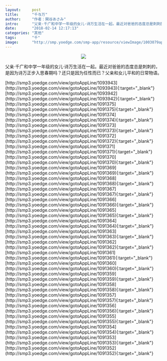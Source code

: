 ```yaml
---
layout:     post
title:      "千与万"
author:     "作者：関谷あさみ"
intro:      "父亲·千广和中学一年级的女儿·诗万生活在一起。最近对爸爸的态度总是刺刺的，是因为诗万正步入思春期吗？还只是因为任性而已？父亲和女儿平和的日常物语。"
date:       "2018-02-14 12:17:13"
categories: "其他"
tags:       "千"
image:      "http://smp.yoedge.com/smp-app/resource/viewImage/1003079appline.png"
---
```

<div style="text-align: center">
<p><img src="http://smp.yoedge.com/smp-app/resource/viewImage/1003079appline.png"/></p>
</div>
<p class="post-meta">
<span>父亲·千广和中学一年级的女儿·诗万生活在一起。最近对爸爸的态度总是刺刺的，是因为诗万正步入思春期吗？还只是因为任性而已？父亲和女儿平和的日常物语。</span>
</p>
[http://smp3.yoedge.com/view/gotoAppLine/1093943](http://smp3.yoedge.com/view/gotoAppLine/1093943){:target="_blank"}
[http://smp3.yoedge.com/view/gotoAppLine/1093942](http://smp3.yoedge.com/view/gotoAppLine/1093942){:target="_blank"}
[http://smp3.yoedge.com/view/gotoAppLine/1091375](http://smp3.yoedge.com/view/gotoAppLine/1091375){:target="_blank"}
[http://smp3.yoedge.com/view/gotoAppLine/1091374](http://smp3.yoedge.com/view/gotoAppLine/1091374){:target="_blank"}
[http://smp3.yoedge.com/view/gotoAppLine/1091373](http://smp3.yoedge.com/view/gotoAppLine/1091373){:target="_blank"}
[http://smp3.yoedge.com/view/gotoAppLine/1091372](http://smp3.yoedge.com/view/gotoAppLine/1091372){:target="_blank"}
[http://smp3.yoedge.com/view/gotoAppLine/1091371](http://smp3.yoedge.com/view/gotoAppLine/1091371){:target="_blank"}
[http://smp3.yoedge.com/view/gotoAppLine/1091370](http://smp3.yoedge.com/view/gotoAppLine/1091370){:target="_blank"}
[http://smp3.yoedge.com/view/gotoAppLine/1091369](http://smp3.yoedge.com/view/gotoAppLine/1091369){:target="_blank"}
[http://smp3.yoedge.com/view/gotoAppLine/1091368](http://smp3.yoedge.com/view/gotoAppLine/1091368){:target="_blank"}
[http://smp3.yoedge.com/view/gotoAppLine/1091367](http://smp3.yoedge.com/view/gotoAppLine/1091367){:target="_blank"}
[http://smp3.yoedge.com/view/gotoAppLine/1091366](http://smp3.yoedge.com/view/gotoAppLine/1091366){:target="_blank"}
[http://smp3.yoedge.com/view/gotoAppLine/1091365](http://smp3.yoedge.com/view/gotoAppLine/1091365){:target="_blank"}
[http://smp3.yoedge.com/view/gotoAppLine/1091364](http://smp3.yoedge.com/view/gotoAppLine/1091364){:target="_blank"}
[http://smp3.yoedge.com/view/gotoAppLine/1091363](http://smp3.yoedge.com/view/gotoAppLine/1091363){:target="_blank"}
[http://smp3.yoedge.com/view/gotoAppLine/1091362](http://smp3.yoedge.com/view/gotoAppLine/1091362){:target="_blank"}
[http://smp3.yoedge.com/view/gotoAppLine/1091361](http://smp3.yoedge.com/view/gotoAppLine/1091361){:target="_blank"}
[http://smp3.yoedge.com/view/gotoAppLine/1091360](http://smp3.yoedge.com/view/gotoAppLine/1091360){:target="_blank"}
[http://smp3.yoedge.com/view/gotoAppLine/1091359](http://smp3.yoedge.com/view/gotoAppLine/1091359){:target="_blank"}
[http://smp3.yoedge.com/view/gotoAppLine/1091358](http://smp3.yoedge.com/view/gotoAppLine/1091358){:target="_blank"}
[http://smp3.yoedge.com/view/gotoAppLine/1091357](http://smp3.yoedge.com/view/gotoAppLine/1091357){:target="_blank"}
[http://smp3.yoedge.com/view/gotoAppLine/1091356](http://smp3.yoedge.com/view/gotoAppLine/1091356){:target="_blank"}
[http://smp3.yoedge.com/view/gotoAppLine/1091355](http://smp3.yoedge.com/view/gotoAppLine/1091355){:target="_blank"}
[http://smp3.yoedge.com/view/gotoAppLine/1091354](http://smp3.yoedge.com/view/gotoAppLine/1091354){:target="_blank"}
[http://smp3.yoedge.com/view/gotoAppLine/1091353](http://smp3.yoedge.com/view/gotoAppLine/1091353){:target="_blank"}
[http://smp3.yoedge.com/view/gotoAppLine/1091352](http://smp3.yoedge.com/view/gotoAppLine/1091352){:target="_blank"}


